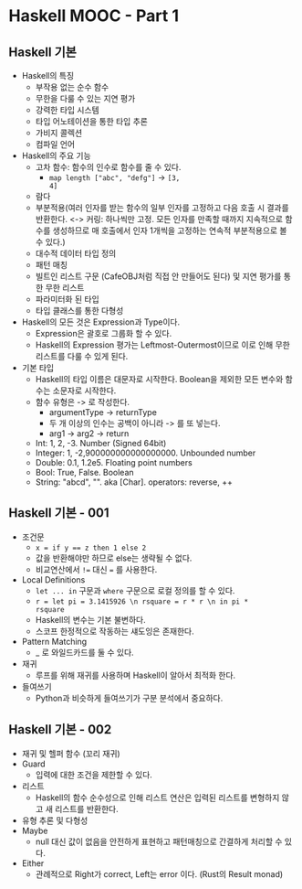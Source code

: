 # Haskell MOOC - Part 1

## Haskell 기본
- Haskell의 특징
    - 부작용 없는 순수 함수
    - 무한을 다룰 수 있는 지연 평가
    - 강력한 타입 시스템
    - 타입 어노테이션을 통한 타입 추론
    - 가비지 콜렉션
    - 컴파일 언어
- Haskell의 주요 기능
    - 고차 함수: 함수의 인수로 함수를 줄 수 있다.
        - <code>map length ["abc", "defg"]</code> -> <code>[3, 4]</code>
    - 람다
    - 부분적용(여러 인자를 받는 함수의 일부 인자를 고정하고 다음 호출 시 결과를 반환한다. <-> 커링: 하나씩만 고정. 모든 인자를 만족할 때까지 지속적으로 함수를 생성하므로 매 호출에서 인자 1개씩을 고정하는 연속적 부분적용으로 볼 수 있다.)
    - 대수적 데이터 타입 정의
    - 패턴 매칭
    - 빌트인 리스트 구문 (CafeOBJ처럼 직접 안 만들어도 된다) 및 지연 평가를 통한 무한 리스트
    - 파라미터화 된 타입
    - 타입 클래스를 통한 다형성
- Haskell의 모든 것은 Expression과 Type이다.
    - Expression은 괄호로 그룹화 할 수 있다.
    - Haskell의 Expression 평가는 Leftmost-Outermost이므로 이로 인해 무한 리스트를 다룰 수 있게 된다.
- 기본 타입
    - Haskell의 타입 이름은 대문자로 시작한다. Boolean을 제외한 모든 변수와 함수는 소문자로 시작한다.
    - 함수 유형은 -> 로 작성한다.
        - argumentType -> returnType
        - 두 개 이상의 인수는 공백이 아니라 -> 를 또 넣는다.
        - arg1 -> arg2 -> return
    - Int: 1, 2, -3. Number (Signed 64bit)
    - Integer: 1, -2,900000000000000000. Unbounded number
    - Double: 0.1, 1.2e5. Floating point numbers
    - Bool: True, False. Boolean
    - String: "abcd", "". aka [Char]. operators: reverse, ++

## Haskell 기본 - 001
- 조건문
    - <code>x = if y == z then 1 else 2</code>
    - 값을 반환해야만 하므로 else는 생략될 수 없다.
    - 비교연산에서 <code>!=</code> 대신 <code>=</code> 를 사용한다.
- Local Definitions
    - <code>let ... in</code> 구문과 <code>where</code> 구문으로 로컬 정의를 할 수 있다.
    - <code>r = let pi = 3.1415926 \n rsquare = r * r \n in pi * rsquare</code>
    - Haskell의 변수는 기본 불변하다.
    - 스코프 한정적으로 작동하는 섀도잉은 존재한다.
- Pattern Matching
     - _ 로 와일드카드를 둘 수 있다.
- 재귀
    - 루프를 위해 재귀를 사용하며 Haskell이 알아서 최적화 한다.
- 들여쓰기
    - Python과 비슷하게 들여쓰기가 구분 분석에서 중요하다.

## Haskell 기본 - 002
- 재귀 및 헬퍼 함수 (꼬리 재귀)
- Guard
    - 입력에 대한 조건을 제한할 수 있다.
- 리스트
    - Haskell의 함수 순수성으로 인해 리스트 연산은 입력된 리스트를 변형하지 않고 새 리스트를 반환한다.
- 유형 추론 및 다형성
- Maybe
    - null 대신 값이 없음을 안전하게 표현하고 패턴매칭으로 간결하게 처리할 수 있다.
- Either
    - 관례적으로 Right가 correct, Left는 error 이다. (Rust의 Result monad)
